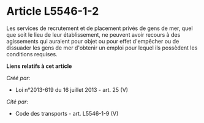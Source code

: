 # Article L5546-1-2

Les services de recrutement et de placement privés de gens de mer, quel que soit le lieu de leur établissement, ne peuvent
avoir recours à des agissements qui auraient pour objet ou pour effet d'empêcher ou de dissuader les gens de mer d'obtenir un
emploi pour lequel ils possèdent les conditions requises.

**Liens relatifs à cet article**

_Créé par_:

  - Loi n°2013-619 du 16 juillet 2013 - art. 25 (V)

_Cité par_:

  - Code des transports - art. L5546-1-9 (V)
